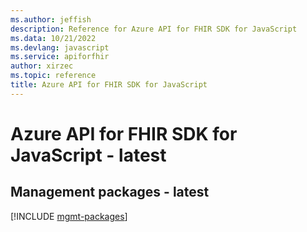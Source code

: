 ```yaml
---
ms.author: jeffish
description: Reference for Azure API for FHIR SDK for JavaScript
ms.data: 10/21/2022
ms.devlang: javascript
ms.service: apiforfhir
author: xirzec
ms.topic: reference
title: Azure API for FHIR SDK for JavaScript
---
```

# Azure API for FHIR SDK for JavaScript - latest

## Management packages - latest
[!INCLUDE [mgmt-packages](api-for-fhir-mgmt-index.md)]